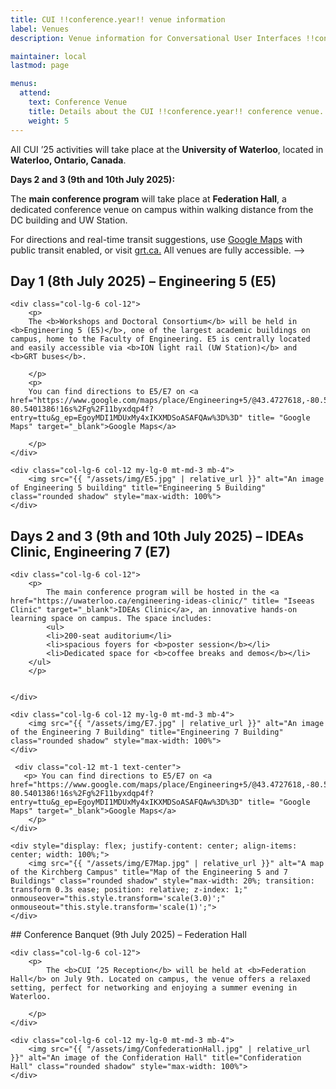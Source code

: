 ```yaml
---
title: CUI !!conference.year!! venue information
label: Venues
description: Venue information for Conversational User Interfaces !!conference.year!! conference.

maintainer: local
lastmod: page

menus:
  attend:
    text: Conference Venue
    title: Details about the CUI !!conference.year!! conference venue.
    weight: 5
---
```


All CUI ’25 activities will take place at the **University of Waterloo**, located in **Waterloo, Ontario, Canada**.





**Days 2 and 3 (9th and 10th July 2025):** 

The **main conference program** will take place at **Federation Hall**, a dedicated conference venue on campus within walking distance from the DC building and UW Station.

For directions and real-time transit suggestions, use [Google Maps](https://maps.google.com/) with public transit enabled, or visit [grt.ca.](https://www.grt.ca/en/index.aspx) All venues are fully accessible. -->

## Day 1 (8th July 2025) – Engineering 5 (E5)
<div class="row">

    <div class="col-lg-6 col-12">
        <p>
        The <b>Workshops and Doctoral Consortium</b> will be held in <b>Engineering 5 (E5)</b>, one of the largest academic buildings on campus, home to the Faculty of Engineering. E5 is centrally located and easily accessible via <b>ION light rail (UW Station)</b> and <b>GRT buses</b>.

        </p>
        <p>
        You can find directions to E5/E7 on <a href="https://www.google.com/maps/place/Engineering+5/@43.4727618,-80.5427135,17z/data=!3m1!4b1!4m6!3m5!1s0x882bf4011b91737d:0x10123397b6e1bf24!8m2!3d43.4727579!4d-80.5401386!16s%2Fg%2F11byxdqp4f?entry=ttu&g_ep=EgoyMDI1MDUxMy4xIKXMDSoASAFQAw%3D%3D" title= "Google Maps" target="_blank">Google Maps</a>

        </p>
    </div>

    <div class="col-lg-6 col-12 my-lg-0 mt-md-3 mb-4">
        <img src="{{ "/assets/img/E5.jpg" | relative_url }}" alt="An image of Engineering 5 building" title="Engineering 5 Building" class="rounded shadow" style="max-width: 100%">
    </div>
    
   </div>


## Days 2 and 3 (9th and 10th July 2025) – IDEAs Clinic, Engineering 7 (E7)

<div class="row">

    <div class="col-lg-6 col-12">
        <p>
            The main conference program will be hosted in the <a href="https://uwaterloo.ca/engineering-ideas-clinic/" title= "Iseeas Clinic" target="_blank">IDEAs Clinic</a>, an innovative hands-on learning space on campus. The space includes:
            <ul>
            <li>200-seat auditorium</li>
            <li>spacious foyers for <b>poster session</b></li>
            <li>Dedicated space for <b>coffee breaks and demos</b></li>
        </ul>
        </p>

        
    </div>

    <div class="col-lg-6 col-12 my-lg-0 mt-md-3 mb-4">
        <img src="{{ "/assets/img/E7.jpg" | relative_url }}" alt="An image of the Engineering 7 Building" title="Engineering 7 Building" class="rounded shadow" style="max-width: 100%">
    </div>

     <div class="col-12 mt-1 text-center">
       <p> You can find directions to E5/E7 on <a href="https://www.google.com/maps/place/Engineering+5/@43.4727618,-80.5427135,17z/data=!3m1!4b1!4m6!3m5!1s0x882bf4011b91737d:0x10123397b6e1bf24!8m2!3d43.4727579!4d-80.5401386!16s%2Fg%2F11byxdqp4f?entry=ttu&g_ep=EgoyMDI1MDUxMy4xIKXMDSoASAFQAw%3D%3D" title= "Google Maps" target="_blank">Google Maps</a>
        </p>
    </div>

  </div>

<div class="row">

    <div style="display: flex; justify-content: center; align-items: center; width: 100%;">
        <img src="{{ "/assets/img/E7Map.jpg" | relative_url }}" alt="A map of the Kirchberg Campus" title="Map of the Engineering 5 and 7 Buildings" class="rounded shadow" style="max-width: 20%; transition: transform 0.3s ease; position: relative; z-index: 1;" onmouseover="this.style.transform='scale(3.0)';" onmouseout="this.style.transform='scale(1)';">
    </div>
    
 </div>
## Conference Banquet  (9th July 2025) – Federation Hall

<div class="row">

    <div class="col-lg-6 col-12">
        <p>
            The <b>CUI ’25 Reception</b> will be held at <b>Federation Hall</b> on July 9th. Located on campus, the venue offers a relaxed setting, perfect for networking and enjoying a summer evening in Waterloo.

        </p>
    </div>

    <div class="col-lg-6 col-12 my-lg-0 mt-md-3 mb-4">
        <img src="{{ "/assets/img/ConfederationHall.jpg" | relative_url }}" alt="An image of the Confideration Hall" title="Confideration Hall" class="rounded shadow" style="max-width: 100%">
    </div>
    
 </div>